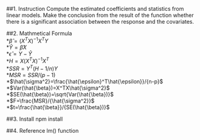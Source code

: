 ##1. Instruction
Compute the estimated coefficients and statistics from linear models.
Make the conclusion from the result of the function whether there is a significant association between the response and the covariates.

##2. Mathmetical Formula
<br/> 
*$\hat{\beta}=(X^TX)^{-1}X^TY$
<br/> 
*$\hat{Y}=\hat{\beta}X$
<br/> 
*$\hat{\epsilon}=Y-\hat{Y}$
<br/> 
*$H=X(X^TX)^{-1}X^T$
<br/> 
*$SSR=Y^T(H-1/n)Y$
<br/> 
*$MSR=SSR/(p-1)$
<br/> 
*$\hat{\sigma^2}=\frac{\hat{\epsilon}^T\hat{\epsilon}}/{n-p}$
<br/> 
*$Var(\hat{\beta})=X^TX\hat{\sigma^2}$
<br/> 
*$SE(\hat{\beta})=\sqrt{Var(\hat{\beta})}$
<br/> 
*$F=\frac{MSR}/{\hat{\sigma^2}}$
<br/> 
*$t=\frac{\hat{\beta}}/{SE(\hat{\beta})}$
<br/> 

##3. Install
npm install

##4. Reference
lm() function
